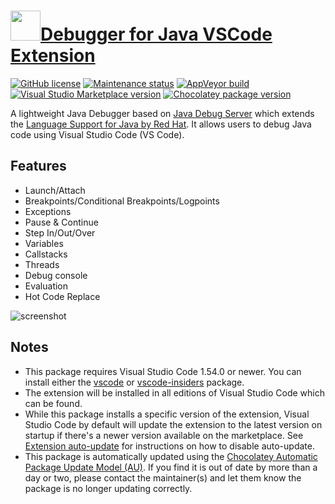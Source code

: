 # [<img src="https://cdn.jsdelivr.net/gh/dgalbraith/chocolatey-packages@003fee8d66c6e11583d5d142c9670f419e859d15/icons/vscode-java-debug.png" width="48" height="48" />Debugger for Java VSCode Extension](<https://chocolatey.org/packages/vscode-java-debug>)

[![GitHub license](https://img.shields.io/github/license/microsoft/vscode-java-debug)](https://raw.githubusercontent.com/microsoft/vscode-java-debug/master/LICENSE.txt)
[![Maintenance status](https://img.shields.io/badge/maintained%3F-yes-green.svg)](https://gitHub.com/dgalbraith/chocolatey-packages/graphs/commit-activity)
[![AppVeyor build](https://img.shields.io/appveyor/ci/dgalbraith/chocolatey-packages)](https://ci.appveyor.com/project/dgalbraith/chocolatey-packages)
[![Visual Studio Marketplace version](https://img.shields.io/visual-studio-marketplace/v/vscjava.vscode-java-debug?label=Marketplace)](https://marketplace.visualstudio.com/items?itemName=vscjava.vscode-java-debug)
[![Chocolatey package version](https://img.shields.io/chocolatey/v/vscode-java-debug?label=Chocolatey)](<https://chocolatey.org/packages/vscode-java-debug>)

A lightweight Java Debugger based on [Java Debug Server](https://github.com/Microsoft/java-debug) which extends the [Language Support for Java by Red Hat](https://marketplace.visualstudio.com/items?itemName=redhat.java). It allows users to debug Java code using Visual Studio Code (VS Code).

## Features

* Launch/Attach
* Breakpoints/Conditional Breakpoints/Logpoints
* Exceptions
* Pause & Continue
* Step In/Out/Over
* Variables
* Callstacks
* Threads
* Debug console
* Evaluation
* Hot Code Replace

![screenshot](https://cdn.jsdelivr.net/gh/dgalbraith/chocolatey-packages@003fee8d66c6e11583d5d142c9670f419e859d15/automatic/vscode-java-debug/screenshot.png)

## Notes

* This package requires Visual Studio Code 1.54.0 or newer.
  You can install either the [vscode](https://chocolatey.org/packages/vscode) or [vscode-insiders](https://chocolatey.org/packages/vscode-insiders) package.
* The extension will be installed in all editions of Visual Studio Code which can be found.
* While this package installs a specific version of the extension, Visual Studio Code by default will update the extension to the latest version on startup if there's a newer version available on the marketplace.
  See [Extension auto-update](https://code.visualstudio.com/docs/editor/extension-gallery#_extension-autoupdate) for instructions on how to disable auto-update.
* This package is automatically updated using the [Chocolatey Automatic Package Update Model (AU)](https://github.com/majkinetor/au/blob/master/README.md).
  If you find it is out of date by more than a day or two, please contact the maintainer(s) and let them know the package is no longer updating correctly.
